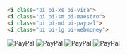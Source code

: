 
```html
<i class="pi pi-xs pi-visa">
<i class="pi pi-sm pi-maestro">
<i class="pi pi-md pi-paypal">
<i class="pi pi-lg pi-webmoney">
```

![PayPal](https://raw.githubusercontent.com/hiqdev/payment-icons/master/src/assets/png/xs/visa.png)
![PayPal](https://raw.githubusercontent.com/hiqdev/payment-icons/master/src/assets/png/sm/maestro.png)
![PayPal](https://raw.githubusercontent.com/hiqdev/payment-icons/master/src/assets/png/md/paypal.png)
![PayPal](https://raw.githubusercontent.com/hiqdev/payment-icons/master/src/assets/png/lg/webmoney.png)

